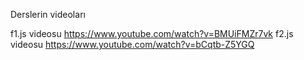 Derslerin videoları

f1.js videosu https://www.youtube.com/watch?v=BMUiFMZr7vk
f2.js videosu https://www.youtube.com/watch?v=bCqtb-Z5YGQ
